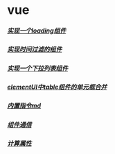 
# vue

##### [实现一个loading组件](/vue/vueLoadingCompnents.md) 
##### [实现时间过滤的组件](/vue/vueVTime.md) 
##### [实现一个下拉列表组件](/vue/vuePopDropdown.md) 
##### [elementUI中table组件的单元框合并](/vue/vueElememtTable.md)
##### [内置指令md](/vue/Vue----内置指令.md)
##### [组件通信](/vue/vue----组件通信.md)
##### [计算属性](/vue/Vue----计算属性.md)

